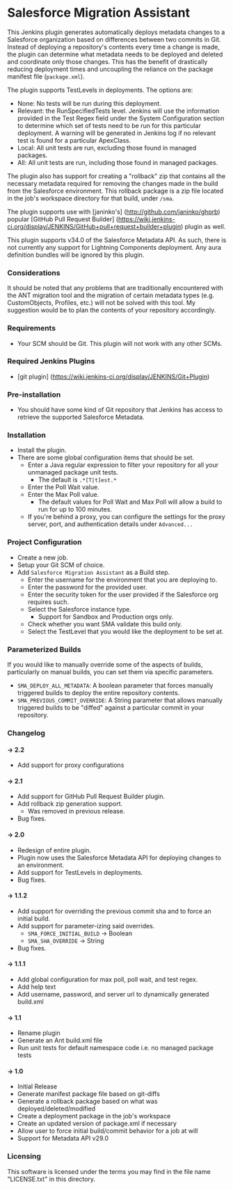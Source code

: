 # Salesforce Migration Assistant

This Jenkins plugin generates automatically deploys metadata changes to a Salesforce organization based on differences 
between two commits in Git. Instead of deploying a repository's contents every time a change is made, the plugin can
determine what metadata needs to be deployed and deleted and coordinate only those changes. This has the benefit of 
drastically reducing deployment times and uncoupling the reliance on the package manifest file (``package.xml``).

The plugin supports TestLevels in deployments. The options are: 
* None: No tests will be run during this deployment.
* Relevant: the RunSpecifiedTests level. Jenkins will use the information provided in the Test Regex field under the System Configuration section to determine which set of tests need to be run for this particular deployment. A warning will be generated in Jenkins log if no relevant test is found for a particular ApexClass.
* Local: All unit tests are run, excluding those found in managed packages.
* All: All unit tests are run, including those found in managed packages.

The plugin also has support for creating a "rollback" zip that contains all the necessary metadata required for
removing the changes made in the build from the Salesforce environment. This rollback package is a zip file located in
the job's workspace directory for that build, under ``/sma``.

The plugin supports use with [janinko's] (http://github.com/janinko/ghprb) popular [GitHub Pull Request Builder] (https://wiki.jenkins-ci.org/display/JENKINS/GitHub+pull+request+builder+plugin) plugin as well.


This plugin supports v34.0 of the Salesforce Metadata API. As such, there is not currently any support for Lightning 
Components deployment. Any aura definition bundles will be ignored by this plugin.

### Considerations

It should be noted that any problems that are traditionally encountered with the ANT migration tool and the migration of
certain metadata types (e.g. CustomObjects, Profiles, etc.) will not be solved with this tool. My suggestion would be to
plan the contents of your repository accordingly.

### Requirements
* Your SCM should be Git. This plugin will not work with any other SCMs.

### Required Jenkins Plugins
* [git plugin] (https://wiki.jenkins-ci.org/display/JENKINS/Git+Plugin)

### Pre-installation
* You should have some kind of Git repository that Jenkins has access to retrieve the supported Salesforce Metadata.

### Installation
* Install the plugin.
* There are some global configuration items that should be set.
    * Enter a Java regular expression to filter your repository for all your unmanaged package unit tests.
        * The default is ``.*[T|t]est.*``    
    * Enter the Poll Wait value.
    * Enter the Max Poll value.
        * The default values for Poll Wait and Max Poll will allow a build to run for up to 100 minutes.
    * If you're behind a proxy, you can configure the settings for the proxy server, port, and authentication details
    under `Advanced...`

### Project Configuration
* Create a new job.
* Setup your Git SCM of choice.
* Add ``Salesforce Migration Assistant`` as a Build step.
    * Enter the username for the environment that you are deploying to.
    * Enter the password for the provided user.
    * Enter the security token for the user provided if the Salesforce org requires such.
    * Select the Salesforce instance type.
        * Support for Sandbox and Production orgs only.
    * Check whether you want SMA validate this build only.
    * Select the TestLevel that you would like the deployment to be set at.
    
### Parameterized Builds
If you would like to manually override some of the aspects of builds, particularly on manual builds, you can set them via
specific parameters.
* `SMA_DEPLOY_ALL_METADATA`: A boolean parameter that forces manually triggered builds to deploy the entire repository contents.
* `SMA_PREVIOUS_COMMIT_OVERRIDE`: A String parameter that allows manually triggered builds to be "diffed" against a particular commit
in your repository.

### Changelog

#### -> 2.2
* Add support for proxy configurations

#### -> 2.1
* Add support for GitHub Pull Request Builder plugin.
* Add rollback zip generation support.
  * Was removed in previous release.
* Bug fixes.

#### -> 2.0
* Redesign of entire plugin.
* Plugin now uses the Salesforce Metadata API for deploying changes to an environment.
* Add support for TestLevels in deployments.
* Bug fixes.

#### -> 1.1.2
* Add support for overriding the previous commit sha and to force an initial build.
* Add support for parameter-izing said overrides.
    * `SMA_FORCE_INITIAL_BUILD` -> Boolean
    * `SMA_SHA_OVERRIDE` -> String
* Bug fixes.

#### -> 1.1.1
* Add global configuration for max poll, poll wait, and test regex.
* Add help text
* Add username, password, and server url to dynamically generated build.xml

#### -> 1.1
* Rename plugin
* Generate an Ant build.xml file
* Run unit tests for default namespace code i.e. no managed package tests

#### -> 1.0
* Initial Release
* Generate manifest package file based on git-diffs
* Generate a rollback package based on what was deployed/deleted/modified
* Create a deployment package in the job's workspace
* Create an updated version of package.xml if necessary
* Allow user to force initial build/commit behavior for a job at will
* Support for Metadata API v29.0

### Licensing

This software is licensed under the terms you may find in the file name "LICENSE.txt" in this directory.
